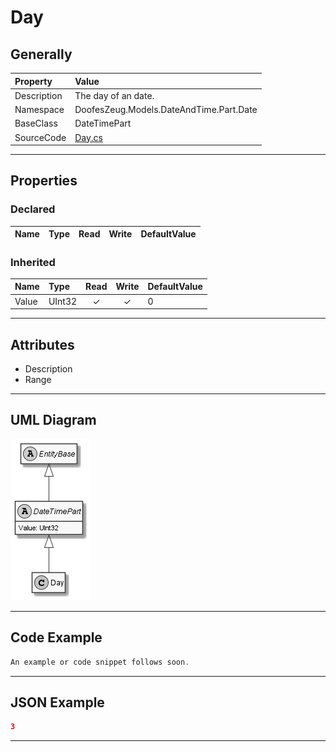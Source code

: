 ﻿# Day

## Generally

|Property|Value|
|:-|:-|
|Description|The day of an date.|
|Namespace|DoofesZeug.Models.DateAndTime.Part.Date|
|BaseClass|DateTimePart|
|SourceCode|[Day.cs](../../../../DoofesZeug.Library/Src/Models/DateAndTime/Part/Date/Day.cs)|

---

## Properties

### Declared

|Name|Type|Read|Write|DefaultValue|
|:---|:---|:--:|:---:|:-----------|

### Inherited

|Name|Type|Read|Write|DefaultValue|
|:---|:---|:--:|:---:|:-----------|
|Value|UInt32|&#x2713;|&#x2713;|0|

---

## Attributes

- Description
- Range

---

## UML Diagram

![Day.png](./Day.png "Day")

---

## Code Example

```cs
An example or code snippet follows soon.
```

---

## JSON Example

```json
3
```

---

